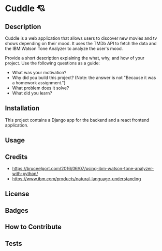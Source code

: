 

# Cuddle 💘

## Description

Cuddle is a web application that allows users to discover new movies and tv shows depending on their mood. It uses the TMDb API to fetch the data and the IBM Watson Tone Analyzer to analyze the user's mood.

Provide a short description explaining the what, why, and how of your project. Use the following questions as a guide:

- What was your motivation?
- Why did you build this project? (Note: the answer is not "Because it was a homework assignment.")
- What problem does it solve?
- What did you learn?

## Installation
This project contains a Django app for the backend and a react frontend application.

## Usage

## Credits

- https://bruceelgort.com/2016/06/07/using-ibm-watson-tone-analyzer-with-python/
- https://www.ibm.com/products/natural-language-understanding

## License

## Badges

## How to Contribute

## Tests
